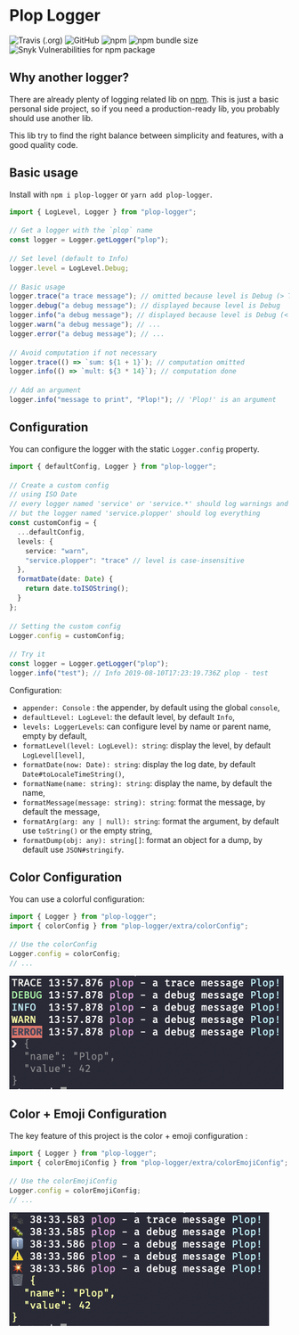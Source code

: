 # Plop Logger

![Travis (.org)](https://img.shields.io/travis/ilaborie/plop-logger)
![GitHub](https://img.shields.io/github/license/ilaborie/plop-logger)
![npm](https://img.shields.io/npm/v/plop-logger)
![npm bundle size](https://img.shields.io/bundlephobia/min/plop-logger)
![Snyk Vulnerabilities for npm package](https://img.shields.io/snyk/vulnerabilities/npm/plop-logger)

## Why another logger?

There are already plenty of logging related lib on [npm](https://www.npmjs.com/search?q=keywords:logging).
This is just a basic personal side project, so if you need a production-ready lib, you probably should use another lib.

This lib try to find the right balance between simplicity and features, with a good quality code.

## Basic usage

Install with `npm i plop-logger` or `yarn add plop-logger`.

```typescript
import { LogLevel, Logger } from "plop-logger";

// Get a logger with the `plop` name
const logger = Logger.getLogger("plop");

// Set level (default to Info)
logger.level = LogLevel.Debug;

// Basic usage
logger.trace("a trace message"); // omitted because level is Debug (> Trace)
logger.debug("a debug message"); // displayed because level is Debug
logger.info("a debug message"); // displayed because level is Debug (< Info)
logger.warn("a debug message"); // ...
logger.error("a debug message"); // ...

// Avoid computation if not necessary
logger.trace(() => `sum: ${1 + 1}`); // computation omitted
logger.info(() => `mult: ${3 * 14}`); // computation done

// Add an argument
logger.info("message to print", "Plop!"); // 'Plop!' is an argument
```

## Configuration

You can configure the logger with the static `Logger.config` property.

```typescript
import { defaultConfig, Logger } from "plop-logger";

// Create a custom config
// using ISO Date
// every logger named 'service' or 'service.*' should log warnings and errors
// but the logger named 'service.plopper' should log everything
const customConfig = {
  ...defaultConfig,
  levels: {
    service: "warn",
    "service.plopper": "trace" // level is case-insensitive
  },
  formatDate(date: Date) {
    return date.toISOString();
  }
};

// Setting the custom config
Logger.config = customConfig;

// Try it
const logger = Logger.getLogger("plop");
logger.info("test"); // Info 2019-08-10T17:23:19.736Z plop - test
```

Configuration:

- `appender: Console` : the appender, by default using the global `console`,
- `defaultLevel: LogLevel`: the default level, by default `Info`,
- `levels: LoggerLevels`: can configure level by name or parent name, empty by default,
- `formatLevel(level: LogLevel): string`: display the level, by default `LogLevel[level]`,
- `formatDate(now: Date): string`: display the log date, by default `Date#toLocaleTimeString()`,
- `formatName(name: string): string`: display the name, by default the name,
- `formatMessage(message: string): string`: format the message, by default the message,
- `formatArg(arg: any | null): string`: format the argument, by default use `toString()` or the empty string,
- `formatDump(obj: any): string[]`: format an object for a dump, by default use `JSON#stringify`.

## Color Configuration

You can use a colorful configuration:

```typescript
import { Logger } from "plop-logger";
import { colorConfig } from "plop-logger/extra/colorConfig";

// Use the colorConfig
Logger.config = colorConfig;
// ...
```

![example Color Configuration](./examples/color.png)

## Color + Emoji Configuration

The key feature of this project is the color + emoji configuration :

```typescript
import { Logger } from "plop-logger";
import { colorEmojiConfig } from "plop-logger/extra/colorEmojiConfig";

// Use the colorEmojiConfig
Logger.config = colorEmojiConfig;
// ...
```

![example Color + Emoji Configuration](./examples/color-emoji.png)
